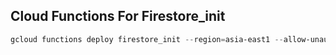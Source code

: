 ﻿## Cloud Functions For Firestore_init

```powershell
gcloud functions deploy firestore_init --region=asia-east1 --allow-unauthenticated --entry-point=main --runtime=python39 --source=https://github.com/guyleaf/NTUT-chatbot/tree/feature/setup/setup/upload --trigger-http --project=chatbot-project-3135
```
